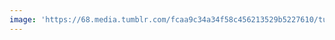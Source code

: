 ```yaml
---
image: 'https://68.media.tumblr.com/fcaa9c34a34f58c456213529b5227610/tumblr_n7sho8PlQ31tbdx3so1_r1_1280.jpg'
---
```

